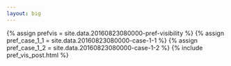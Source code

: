 ```yaml
---
layout: big
---
```

{% assign prefvis = site.data.20160823080000-pref-visibility %}
{% assign pref_case_1_1 = site.data.20160823080000-case-1-1 %}
{% assign pref_case_1_2 = site.data.20160823080000-case-1-2 %}
{% include pref_vis_post.html %}

